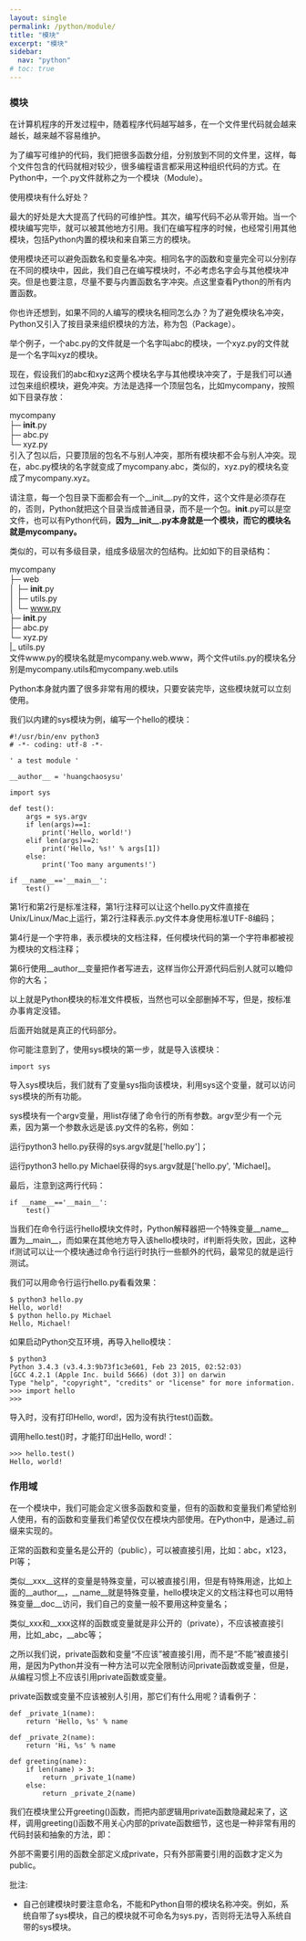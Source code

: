 ```yaml
---
layout: single
permalink: /python/module/
title: "模块"
excerpt: "模块"
sidebar:
  nav: "python"
# toc: true
---
```


### 模块
在计算机程序的开发过程中，随着程序代码越写越多，在一个文件里代码就会越来越长，越来越不容易维护。

为了编写可维护的代码，我们把很多函数分组，分别放到不同的文件里，这样，每个文件包含的代码就相对较少，很多编程语言都采用这种组织代码的方式。在Python中，一个.py文件就称之为一个模块（Module）。

使用模块有什么好处？

最大的好处是大大提高了代码的可维护性。其次，编写代码不必从零开始。当一个模块编写完毕，就可以被其他地方引用。我们在编写程序的时候，也经常引用其他模块，包括Python内置的模块和来自第三方的模块。

使用模块还可以避免函数名和变量名冲突。相同名字的函数和变量完全可以分别存在不同的模块中，因此，我们自己在编写模块时，不必考虑名字会与其他模块冲突。但是也要注意，尽量不要与内置函数名字冲突。点这里查看Python的所有内置函数。

你也许还想到，如果不同的人编写的模块名相同怎么办？为了避免模块名冲突，Python又引入了按目录来组织模块的方法，称为包（Package）。

举个例子，一个abc.py的文件就是一个名字叫abc的模块，一个xyz.py的文件就是一个名字叫xyz的模块。

现在，假设我们的abc和xyz这两个模块名字与其他模块冲突了，于是我们可以通过包来组织模块，避免冲突。方法是选择一个顶层包名，比如mycompany，按照如下目录存放：

mycompany  
├─ __init__.py  
├─ abc.py  
└─ xyz.py  
引入了包以后，只要顶层的包名不与别人冲突，那所有模块都不会与别人冲突。现在，abc.py模块的名字就变成了mycompany.abc，类似的，xyz.py的模块名变成了mycompany.xyz。

请注意，每一个包目录下面都会有一个__init__.py的文件，这个文件是必须存在的，否则，Python就把这个目录当成普通目录，而不是一个包。__init__.py可以是空文件，也可以有Python代码，**因为__init__.py本身就是一个模块，而它的模块名就是mycompany。**

类似的，可以有多级目录，组成多级层次的包结构。比如如下的目录结构：

mycompany  
 ├─ web  
 │  ├─ __init__.py  
 │  ├─ utils.py  
 │  └─ www.py  
 ├─ __init__.py  
 ├─ abc.py  
 └─ xyz.py  
 |_ utils.py  
文件www.py的模块名就是mycompany.web.www，两个文件utils.py的模块名分别是mycompany.utils和mycompany.web.utils

Python本身就内置了很多非常有用的模块，只要安装完毕，这些模块就可以立刻使用。

我们以内建的sys模块为例，编写一个hello的模块：
```
#!/usr/bin/env python3
# -*- coding: utf-8 -*-

' a test module '

__author__ = 'huangchaosysu'

import sys

def test():
    args = sys.argv
    if len(args)==1:
        print('Hello, world!')
    elif len(args)==2:
        print('Hello, %s!' % args[1])
    else:
        print('Too many arguments!')

if __name__=='__main__':
    test()
```
第1行和第2行是标准注释，第1行注释可以让这个hello.py文件直接在Unix/Linux/Mac上运行，第2行注释表示.py文件本身使用标准UTF-8编码；

第4行是一个字符串，表示模块的文档注释，任何模块代码的第一个字符串都被视为模块的文档注释；

第6行使用__author__变量把作者写进去，这样当你公开源代码后别人就可以瞻仰你的大名；

以上就是Python模块的标准文件模板，当然也可以全部删掉不写，但是，按标准办事肯定没错。

后面开始就是真正的代码部分。

你可能注意到了，使用sys模块的第一步，就是导入该模块：

    import sys
导入sys模块后，我们就有了变量sys指向该模块，利用sys这个变量，就可以访问sys模块的所有功能。

sys模块有一个argv变量，用list存储了命令行的所有参数。argv至少有一个元素，因为第一个参数永远是该.py文件的名称，例如：

运行python3 hello.py获得的sys.argv就是['hello.py']；

运行python3 hello.py Michael获得的sys.argv就是['hello.py', 'Michael]。

最后，注意到这两行代码：
```
if __name__=='__main__':
    test()
```
当我们在命令行运行hello模块文件时，Python解释器把一个特殊变量__name__置为__main__，而如果在其他地方导入该hello模块时，if判断将失败，因此，这种if测试可以让一个模块通过命令行运行时执行一些额外的代码，最常见的就是运行测试。

我们可以用命令行运行hello.py看看效果：
```
$ python3 hello.py
Hello, world!
$ python hello.py Michael
Hello, Michael!
```
如果启动Python交互环境，再导入hello模块：
```
$ python3
Python 3.4.3 (v3.4.3:9b73f1c3e601, Feb 23 2015, 02:52:03) 
[GCC 4.2.1 (Apple Inc. build 5666) (dot 3)] on darwin
Type "help", "copyright", "credits" or "license" for more information.
>>> import hello
>>>
```
导入时，没有打印Hello, word!，因为没有执行test()函数。

调用hello.test()时，才能打印出Hello, word!：
```
>>> hello.test()
Hello, world!
```
### 作用域
在一个模块中，我们可能会定义很多函数和变量，但有的函数和变量我们希望给别人使用，有的函数和变量我们希望仅仅在模块内部使用。在Python中，是通过_前缀来实现的。

正常的函数和变量名是公开的（public），可以被直接引用，比如：abc，x123，PI等；

类似__xxx__这样的变量是特殊变量，可以被直接引用，但是有特殊用途，比如上面的__author__，__name__就是特殊变量，hello模块定义的文档注释也可以用特殊变量__doc__访问，我们自己的变量一般不要用这种变量名；

类似_xxx和__xxx这样的函数或变量就是非公开的（private），不应该被直接引用，比如_abc，__abc等；

之所以我们说，private函数和变量“不应该”被直接引用，而不是“不能”被直接引用，是因为Python并没有一种方法可以完全限制访问private函数或变量，但是，从编程习惯上不应该引用private函数或变量。

private函数或变量不应该被别人引用，那它们有什么用呢？请看例子：
```
def _private_1(name):
    return 'Hello, %s' % name

def _private_2(name):
    return 'Hi, %s' % name

def greeting(name):
    if len(name) > 3:
        return _private_1(name)
    else:
        return _private_2(name)
```
我们在模块里公开greeting()函数，而把内部逻辑用private函数隐藏起来了，这样，调用greeting()函数不用关心内部的private函数细节，这也是一种非常有用的代码封装和抽象的方法，即：

外部不需要引用的函数全部定义成private，只有外部需要引用的函数才定义为public。

批注:
* 自己创建模块时要注意命名，不能和Python自带的模块名称冲突。例如，系统自带了sys模块，自己的模块就不可命名为sys.py，否则将无法导入系统自带的sys模块。